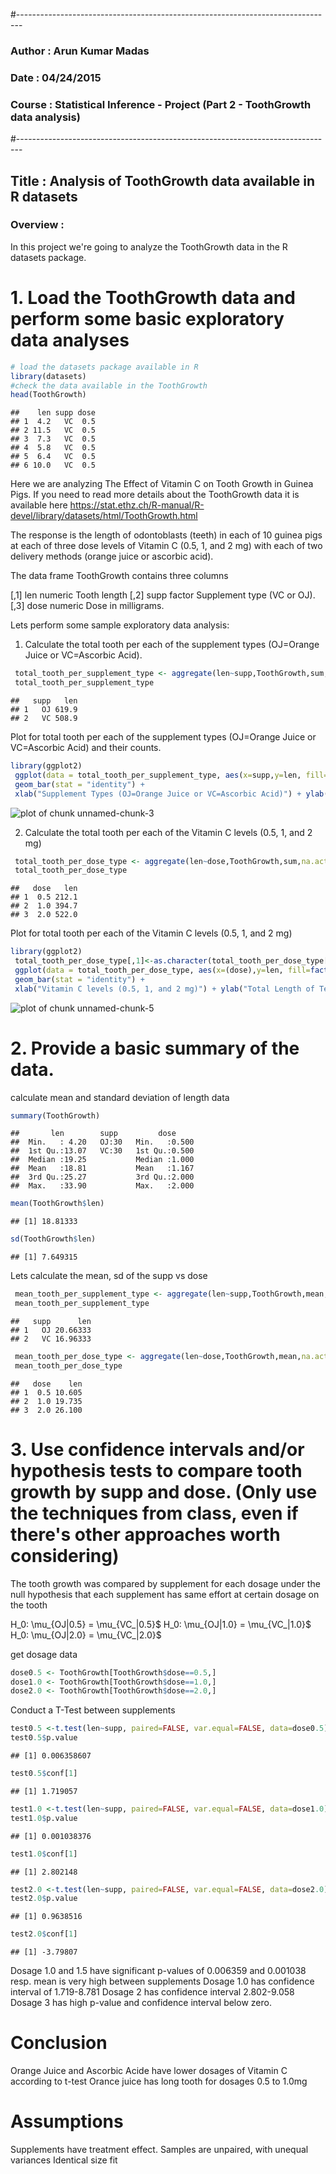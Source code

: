 #-------------------------------------------------------------------------------
### Author : Arun Kumar Madas
### Date   : 04/24/2015
### Course : Statistical Inference - Project (Part 2 - ToothGrowth data analysis)
#-------------------------------------------------------------------------------

## Title : Analysis of ToothGrowth data available in R datasets 

### Overview :
In this project we're going to analyze the ToothGrowth data in the R datasets package. 

# 1. Load the ToothGrowth data and perform some basic exploratory data analyses 


```r
# load the datasets package available in R
library(datasets)
#check the data available in the ToothGrowth
head(ToothGrowth)
```

```
##    len supp dose
## 1  4.2   VC  0.5
## 2 11.5   VC  0.5
## 3  7.3   VC  0.5
## 4  5.8   VC  0.5
## 5  6.4   VC  0.5
## 6 10.0   VC  0.5
```

Here we are analyzing The Effect of Vitamin C on Tooth Growth in Guinea Pigs.
If you need to read more details about the ToothGrowth data it is available here https://stat.ethz.ch/R-manual/R-devel/library/datasets/html/ToothGrowth.html

The response is the length of odontoblasts (teeth) in each of 10 guinea pigs at each of three dose levels of Vitamin C (0.5, 1, and 2 mg) with each of two delivery methods (orange juice or ascorbic acid).

The data frame ToothGrowth contains three columns

[,1]    len	numeric	Tooth length
[,2]	supp	factor	Supplement type (VC or OJ).
[,3]	dose	numeric	Dose in milligrams.

Lets perform some sample exploratory data analysis:

1. Calculate the total tooth per each of the supplement types (OJ=Orange Juice or VC=Ascorbic Acid).


```r
 total_tooth_per_supplement_type <- aggregate(len~supp,ToothGrowth,sum,na.action=na.omit)
 total_tooth_per_supplement_type
```

```
##   supp   len
## 1   OJ 619.9
## 2   VC 508.9
```

Plot for total tooth per each of the supplement types (OJ=Orange Juice or VC=Ascorbic Acid) and their counts.


```r
library(ggplot2)
 ggplot(data = total_tooth_per_supplement_type, aes(x=supp,y=len, fill=factor(len))) +
 geom_bar(stat = "identity") +
 xlab("Supplement Types (OJ=Orange Juice or VC=Ascorbic Acid)") + ylab("Total Length of Teeth") + ggtitle("Total Teeth for Supplement Types")
```

![plot of chunk unnamed-chunk-3](figure/unnamed-chunk-3-1.png) 

2. Calculate the total tooth per each of the Vitamin C levels (0.5, 1, and 2 mg)


```r
 total_tooth_per_dose_type <- aggregate(len~dose,ToothGrowth,sum,na.action=na.omit)
 total_tooth_per_dose_type
```

```
##   dose   len
## 1  0.5 212.1
## 2  1.0 394.7
## 3  2.0 522.0
```

Plot for total tooth per each of the Vitamin C levels (0.5, 1, and 2 mg) 


```r
library(ggplot2)
 total_tooth_per_dose_type[,1]<-as.character(total_tooth_per_dose_type[,1])
 ggplot(data = total_tooth_per_dose_type, aes(x=(dose),y=len, fill=factor(len))) +
 geom_bar(stat = "identity") +
 xlab("Vitamin C levels (0.5, 1, and 2 mg)") + ylab("Total Length of Teeth") + ggtitle("Total Teeth for Vitamin C Levels")
```

![plot of chunk unnamed-chunk-5](figure/unnamed-chunk-5-1.png) 

# 2. Provide a basic summary of the data.

calculate mean and standard deviation of length data


```r
summary(ToothGrowth)
```

```
##       len        supp         dose      
##  Min.   : 4.20   OJ:30   Min.   :0.500  
##  1st Qu.:13.07   VC:30   1st Qu.:0.500  
##  Median :19.25           Median :1.000  
##  Mean   :18.81           Mean   :1.167  
##  3rd Qu.:25.27           3rd Qu.:2.000  
##  Max.   :33.90           Max.   :2.000
```

```r
mean(ToothGrowth$len)
```

```
## [1] 18.81333
```

```r
sd(ToothGrowth$len)
```

```
## [1] 7.649315
```

Lets calculate the mean, sd of the supp vs dose


```r
 mean_tooth_per_supplement_type <- aggregate(len~supp,ToothGrowth,mean,na.action=na.omit)
 mean_tooth_per_supplement_type
```

```
##   supp      len
## 1   OJ 20.66333
## 2   VC 16.96333
```

```r
 mean_tooth_per_dose_type <- aggregate(len~dose,ToothGrowth,mean,na.action=na.omit)
 mean_tooth_per_dose_type
```

```
##   dose    len
## 1  0.5 10.605
## 2  1.0 19.735
## 3  2.0 26.100
```

# 3. Use confidence intervals and/or hypothesis tests to compare tooth growth by supp and dose. (Only use the techniques from class, even if there's other approaches worth considering)

The tooth growth was compared by supplement for each dosage under the null hypothesis that each supplement has same effort at certain dosage on the tooth

H_0: \mu_{OJ|0.5} = \mu_{VC_|0.5}$
H_0: \mu_{OJ|1.0} = \mu_{VC_|1.0}$
H_0: \mu_{OJ|2.0} = \mu_{VC_|2.0}$


get dosage data 


```r
dose0.5 <- ToothGrowth[ToothGrowth$dose==0.5,]
dose1.0 <- ToothGrowth[ToothGrowth$dose==1.0,]
dose2.0 <- ToothGrowth[ToothGrowth$dose==2.0,]
```

Conduct a T-Test between supplements


```r
test0.5 <-t.test(len~supp, paired=FALSE, var.equal=FALSE, data=dose0.5)
test0.5$p.value
```

```
## [1] 0.006358607
```

```r
test0.5$conf[1]
```

```
## [1] 1.719057
```

```r
test1.0 <-t.test(len~supp, paired=FALSE, var.equal=FALSE, data=dose1.0)
test1.0$p.value
```

```
## [1] 0.001038376
```

```r
test1.0$conf[1]
```

```
## [1] 2.802148
```

```r
test2.0 <-t.test(len~supp, paired=FALSE, var.equal=FALSE, data=dose2.0)
test2.0$p.value
```

```
## [1] 0.9638516
```

```r
test2.0$conf[1]
```

```
## [1] -3.79807
```

Dosage 1.0 and 1.5 have significant p-values of 0.006359 and 0.001038 resp.
mean is very high between supplements
Dosage 1.0 has confidence interval of 1.719-8.781
Dosage 2 has confidence interval 2.802-9.058
Dosage 3 has high p-value and confidence interval below zero.

# Conclusion
Orange Juice and Ascorbic Acide have lower dosages of Vitamin C  according to t-test
Orance juice has long tooth for dosages 0.5 to 1.0mg

# Assumptions
 Supplements have treatment effect.
 Samples are unpaired, with unequal variances
 Identical size fit 
